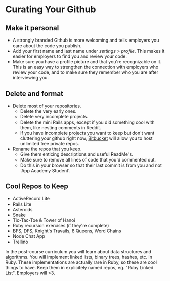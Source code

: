 # Curating Your Github

## Make it personal
* A strongly branded Github is more welcoming and tells employers you
  care about the code you publish.    
* Add your first name and last name under *settings > profile*. This
  makes it easier for employers to find you and review your code.    
* Make sure you have a profile picture and that you're recognizable on
  it. This is an easy way to strengthen the connection with employers who review your code, and to make sure they remember who you are after interviewing you.

## Delete and format
* Delete most of your repositories.
    * Delete the very early ones.
    * Delete very incomplete projects.
    * Delete the mini Rails apps, except if you did something cool with them, like nesting comments in Reddit.
    * If you have incomplete projects you want to keep but don't want cluttering your github right now, [Bitbucket](https://bitbucket.org/) will allow you to host unlimited free private repos.
* Rename the repos that you keep.
    * Give them enticing descriptions and useful ReadMe's.
    * Make sure to remove all lines of code that you'd commented out.
    * Do this in your browser so that their last commit is from you and not 'App Academy Student'.

## Cool Repos to Keep
* ActiveRecord Lite
* Rails Lite
* Asteroids
* Snake
* Tic-Tac-Toe & Tower of Hanoi
* Ruby recursion exercises (if they're complete)
* BFS, DFS, Knight's Travails, 8 Queens, Word Chains
* Node Chat App
* Trellino

In the post-course curriculum you will learn about data structures and algorithms.
You will implement linked lists, binary trees, hashes, etc. in Ruby.
These implementations are actually rare in Ruby, so these are cool things to have.
Keep them in explicitely named repos, eg. "Ruby Linked List". Employers will <3.
